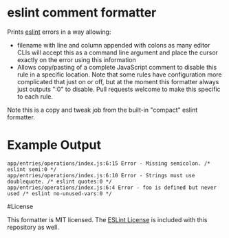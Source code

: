 # eslint comment formatter

Prints [eslint](http://eslint.org) errors in a way allowing:

- filename with line and column appended with colons as many editor CLIs will accept this as a command line argument and place the cursor exactly on the error using this information
- Allows copy/pasting of a complete JavaScript comment to disable this rule in a specific location. Note that some rules have configuration more complicated that just on or off, but at the moment this formatter always just outputs ":0" to disable. Pull requests welcome to make this specific to each rule.

Note this is a copy and tweak job from the built-in "compact" eslint formatter.

# Example Output

```
app/entries/operations/index.js:6:15 Error - Missing semicolon. /* eslint semi:0 */
app/entries/operations/index.js:6:10 Error - Strings must use doublequote. /* eslint quotes:0 */
app/entries/operations/index.js:6:4 Error - foo is defined but never used /* eslint no-unused-vars:0 */
```

#License

This formatter is MIT licensed. The [ESLint License](./ESLint.license) is included with this repository as well.
